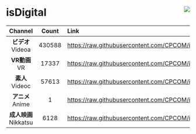 # isDigital <img align="right" src="https://img.shields.io/github/last-commit/CPCOM/isDigital"/>  
  
| Channel | Count | Link |  
| :-----: | :---: | :--- |  
|**ビデオ**<br />Videoa | 430588 | https://raw.githubusercontent.com/CPCOM/isDigital/main/Videoa.txt |  
|**VR動画**<br />VR | 17337 | https://raw.githubusercontent.com/CPCOM/isDigital/main/VR.txt |  
|**素人**<br />Videoc | 57613 | https://raw.githubusercontent.com/CPCOM/isDigital/main/Videoc.txt |  
|**アニメ**<br />Anime | 1 | https://raw.githubusercontent.com/CPCOM/isDigital/main/Anime.txt |  
|**成人映画**<br />Nikkatsu | 6128 | https://raw.githubusercontent.com/CPCOM/isDigital/main/Nikkatsu.txt |  